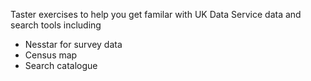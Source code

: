 Taster exercises to help you get familar with UK Data Service data and search tools including

* Nesstar for survey data 
* Census map 
* Search catalogue
